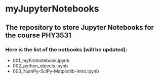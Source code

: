 # myJupyterNotebooks
## The repository to store Jupyter Notebooks for the course PHY3531
### Here is the list of the notbooks (will be updated):
- 001_myfirstnotebook.ipynb
- 002_python_objects.ipynb
- 003_NumPy-SciPy-Matplotlib-intro.ipynb
